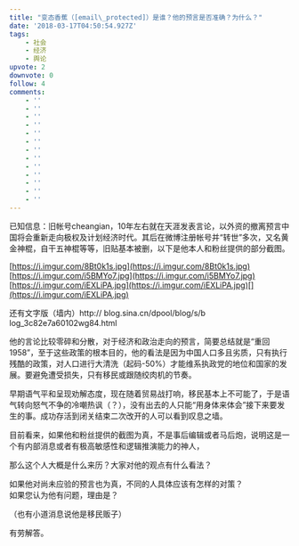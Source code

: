 ```yaml
---
title: "变态香蕉（[email\_protected]）是谁？他的预言是否准确？为什么？"
date: '2018-03-17T04:50:54.927Z'
tags:
    - 社会
    - 经济
    - 舆论
upvote: 2
downvote: 0
follow: 4
comments:
    - ''
    - ''
    - ''
    - ''
    - ''
    - ''
    - ''
    - ''
    - ''
    - ''
    - ''
    - ''
    - ''
---
```


已知信息：旧帐号cheangian，10年左右就在天涯发表言论，以外资的撤离预言中国将会重新走向极权及计划经济时代。其后在微博注册帐号并“转世”多次，又名黄金神棍，自干五神棍等等，旧贴基本被删，以下是他本人和粉丝提供的部分截图。

[https://i.imgur.com/8Bt0k1s.jpg](https://i.imgur.com/8Bt0k1s.jpg)  
[https://i.imgur.com/i5BMYo7.jpg](https://i.imgur.com/i5BMYo7.jpg)  
[https://i.imgur.com/iEXLiPA.jpg](https://i.imgur.com/iEXLiPA.jpg)[](https://i.imgur.com/iEXLiPA.jpg)

还有文字版（墙内）http:// blog.sina.cn/dpool/blog/s/b log\_3c82e7a60102wg84.html

他的言论比较零碎和分散，对于经济和政治走向的预言，简要总结就是“重回1958”，至于这些政策的根本目的，他的看法是因为中国人口多且劣质，只有执行残酷的政策，对人口进行大清洗（起码-50%）才能维系执政党的地位和国家的发展。要避免遭受损失，只有移民或跟随绞肉机的节奏。

早期语气平和呈现劝解态度，现在随着贸易战打响，移民基本上不可能了，于是语气转向怒气不争的冷嘲热讽（？），没有出去的人只能“用身体来体会”接下来要发生的事。成功存活到闭关结束二次改开的人可以看到叹息之墙。

目前看来，如果他和粉丝提供的截图为真，不是事后编辑或者马后炮，说明这是一个有内部消息或者有极高敏感性和逻辑推演能力的神人，  

那么这个人大概是什么来历？大家对他的观点有什么看法？

如果他对尚未应验的预言也为真，不同的人具体应该有怎样的对策？  
如果您认为他有问题，理由是？

（也有小道消息说他是移民贩子）

有劳解答。

